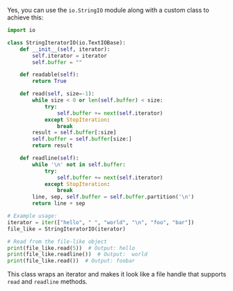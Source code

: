 Yes, you can use the `io.StringIO` module along with a custom class to achieve this:

```python
import io

class StringIteratorIO(io.TextIOBase):
    def __init__(self, iterator):
        self.iterator = iterator
        self.buffer = ""

    def readable(self):
        return True

    def read(self, size=-1):
        while size < 0 or len(self.buffer) < size:
            try:
                self.buffer += next(self.iterator)
            except StopIteration:
                break
        result = self.buffer[:size]
        self.buffer = self.buffer[size:]
        return result

    def readline(self):
        while '\n' not in self.buffer:
            try:
                self.buffer += next(self.iterator)
            except StopIteration:
                break
        line, sep, self.buffer = self.buffer.partition('\n')
        return line + sep

# Example usage:
iterator = iter(["hello", " ", "world", "\n", "foo", "bar"])
file_like = StringIteratorIO(iterator)

# Read from the file-like object
print(file_like.read(5))  # Output: hello
print(file_like.readline())  # Output:  world
print(file_like.read())  # Output: foobar
```

This class wraps an iterator and makes it look like a file handle that supports `read` and `readline` methods.

